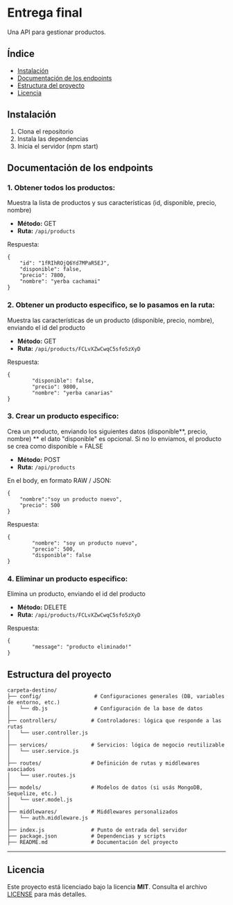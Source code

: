 # Entrega final
Una API para gestionar productos.

## Índice
- [Instalación](#instalación)
- [Documentación de los endpoints](#endpoints)
- [Estructura del proyecto](#estructura-del-proyecto)
- [Licencia](#licencia)

## Instalación
1. Clona el repositorio
2. Instala las dependencias
3. Inicia el servidor (npm start)


## Documentación de los endpoints

### 1. Obtener todos los productos:
Muestra la lista de productos y sus características (id, disponible, precio, nombre)
- **Método:** GET
- **Ruta:** `/api/products`

Respuesta:
``` plaintext
{
    "id": "1fRIhROjQ6Yd7MPaR5EJ",
    "disponible": false,
    "precio": 7800,
    "nombre": "yerba cachamai"
}
```

### 2. Obtener un producto especifico, se lo pasamos en la ruta:
Muestra las características de un producto (disponible, precio, nombre), enviando el id del producto
- **Método:** GET
- **Ruta:** `/api/products/FCLvXZwCwqC5sfo5zXyD`

Respuesta:
``` plaintext
{
        "disponible": false,
        "precio": 9800,
        "nombre": "yerba canarias"
}
```

### 3. Crear un producto especifico:
Crea un producto, enviando los siguientes datos (disponible**, precio, nombre) 
** el dato "disponible" es opcional. Si no lo enviamos, el producto se crea como disponible = FALSE
- **Método:** POST
- **Ruta:** `/api/products`

En el body, en formato RAW / JSON:
``` plaintext
{
    "nombre":"soy un producto nuevo",
    "precio": 500
}
```
Respuesta:
``` plaintext
{
        "nombre": "soy un producto nuevo",
        "precio": 500,
        "disponible": false
}
```


### 4. Eliminar un producto especifico:
Elimina un producto, enviando el id del producto
- **Método:** DELETE
- **Ruta:** `/api/products/FCLvXZwCwqC5sfo5zXyD`

Respuesta:
``` plaintext
{
        "message": "producto eliminado!"
}
```


## Estructura del proyecto
``` plaintext
carpeta-destino/
├── config/                 # Configuraciones generales (DB, variables de entorno, etc.)
│   └── db.js               # Configuración de la base de datos
│
├── controllers/           # Controladores: lógica que responde a las rutas
│   └── user.controller.js
│
├── services/              # Servicios: lógica de negocio reutilizable
│   └── user.service.js
│
├── routes/                # Definición de rutas y middlewares asociados
│   └── user.routes.js
│
├── models/                # Modelos de datos (si usás MongoDB, Sequelize, etc.)
│   └── user.model.js
│
├── middlewares/           # Middlewares personalizados
│   └── auth.middleware.js
│
├── index.js               # Punto de entrada del servidor
├── package.json           # Dependencias y scripts
├── README.md              # Documentación del proyecto

```
---

## Licencia

Este proyecto está licenciado bajo la licencia **MIT**. Consulta el archivo [LICENSE](./LICENSE) para más detalles.
